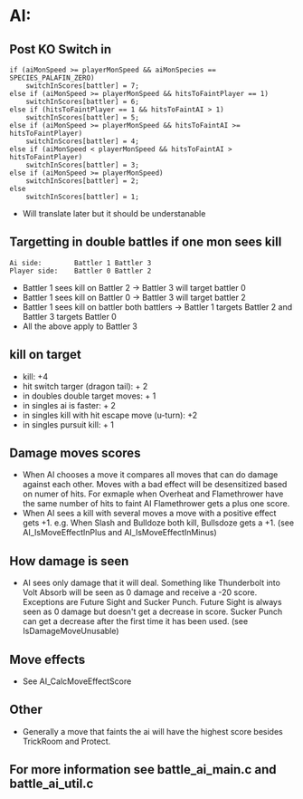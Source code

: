 # AI:

## Post KO Switch in
    if (aiMonSpeed >= playerMonSpeed && aiMonSpecies == SPECIES_PALAFIN_ZERO)
        switchInScores[battler] = 7;
    else if (aiMonSpeed >= playerMonSpeed && hitsToFaintPlayer == 1)
        switchInScores[battler] = 6;
    else if (hitsToFaintPlayer == 1 && hitsToFaintAI > 1)
        switchInScores[battler] = 5;
    else if (aiMonSpeed >= playerMonSpeed && hitsToFaintAI >= hitsToFaintPlayer)
        switchInScores[battler] = 4;
    else if (aiMonSpeed < playerMonSpeed && hitsToFaintAI > hitsToFaintPlayer)
        switchInScores[battler] = 3;
    else if (aiMonSpeed >= playerMonSpeed)
        switchInScores[battler] = 2;
    else
        switchInScores[battler] = 1;

* Will translate later but it should be understanable

## Targetting in double battles if one mon sees kill
    Ai side:        Battler 1 Battler 3
    Player side:    Battler 0 Battler 2
* Battler 1 sees kill on Battler 2 -> Battler 3 will target battler 0
* Battler 1 sees kill on Battler 0 -> Battler 3 will target battler 2
* Battler 1 sees kill on battler both battlers -> Battler 1 targets Battler 2 and Battler 3 targets Battler 0
* All the above apply to Battler 3

## kill on target
* kill: +4
* hit switch targer (dragon tail): + 2
* in doubles double target moves: + 1
* in singles ai is faster: + 2
* in singles kill with hit escape move (u-turn): +2
* in singles pursuit kill: + 1

## Damage moves scores
* When AI chooses a move it compares all moves that can do damage against each other.
  Moves with a bad effect will be desensitized based on numer of hits.
  For exmaple when Overheat and Flamethrower have the same number of hits to faint AI
  Flamethrower gets a plus one score.
* When AI sees a kill with several moves a move with a positive effect gets +1.
  e.g. When Slash and Bulldoze both kill, Bullsdoze gets a +1.
  (see AI_IsMoveEffectInPlus and AI_IsMoveEffectInMinus)

## How damage is seen
* AI sees only damage that it will deal. Something like Thunderbolt
  into Volt Absorb will be seen as 0 damage and receive a -20 score.
  Exceptions are Future Sight and Sucker Punch. Future Sight is always seen
  as 0 damage but doesn't get a decrease in score. Sucker Punch can get a decrease
  after the first time it has been used. (see IsDamageMoveUnusable)

## Move effects
* See AI_CalcMoveEffectScore

## Other
* Generally a move that faints the ai will have the highest score besides TrickRoom and Protect.

## For more information see battle_ai_main.c and battle_ai_util.c